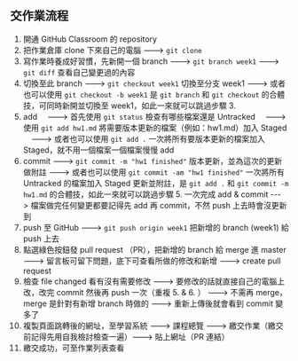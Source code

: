 ## 交作業流程
1. 開通 GitHub Classroom 的 repository
2. 把作業倉庫 clone 下來自己的電腦
    ---> `git clone` 
3. 寫作業時養成好習慣，先新開一個 branch
    ---> `git branch week1`
    ---> `git diff` 查看自己變更過的內容
4. 切換至此 branch
    ---> `git checkout week1` 切換至分支 week1
    ---> 或者也可以使用 `git checkout -b week1` 是 `git branch` 和 `git checkout` 的合體技，可同時新開並切換至 week1，如此一來就可以跳過步驟 3.
5. add 
　---> 首先使用 `git status` 檢查有哪些檔案還是 Untracked
　---> 使用 `git add hw1.md` 將需要版本更新的檔案（例如：hw1.md）加入 Staged
　---> 或者也可以使用 `git add .` 一次將所有要版本更新的檔案加入 Staged，就不用一個檔案一個檔案慢慢 add
6. commit 
    ---> `git commit -m "hw1 finished"` 版本更新，並為這次的更新做附註
    ---> 或者也可以使用 `git commit -am "hw1 finished"` 一次將所有 Untracked 的檔案加入 Staged 更新並附註，是 `git add .` 和 `git commit -m hw1.md` 的合體技，如此一來就可以跳過步驟 5. 一次完成 add & commit
    ---> 檔案做完任何變更都要記得先 add 再 commit，不然 push 上去時會沒更新到
7. push 至 GitHub
    ---> ```git push origin week1``` 把新增的 branch (week1) 給 push 上去
8. 點選綠色按鈕發 pull request （PR），把新增的 branch 給 merge 進 master
    ---> 留言板可留下問題，底下可查看所做的修改和新增
    ---> create pull request
9. 檢查 file changed 看有沒有需要修改
    ---> 要修改的話就直接自己的電腦上改，改完 commit 然後再 push 一次（重複 5. & 6. ）
    ---> 不需再 merge，merge 是針對有新增 branch 時做的
    ---> 重新上傳後就會看到 commit 變多了
10. 複製頁面跳轉後的網址，至學習系統 ---> 課程總覽 ---> 繳交作業（繳交前記得先用自我檢討檢查一遍）---> 貼上網址（PR 連結）
11. 繳交成功，可至作業列表查看
